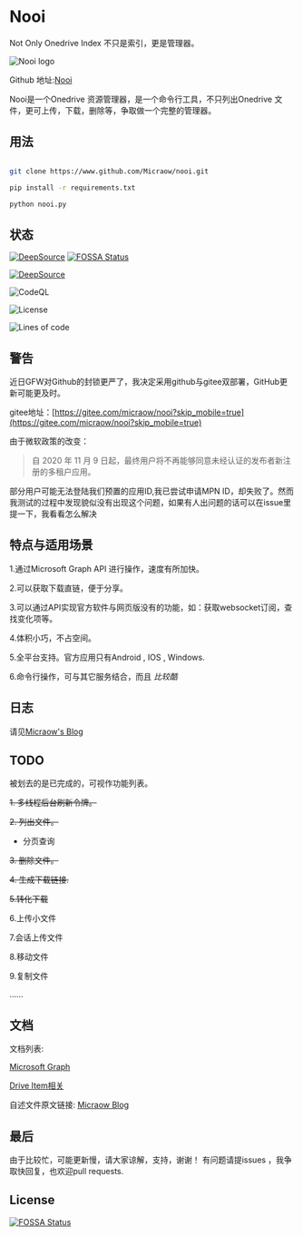 # Nooi
Not Only Onedrive Index 不只是索引，更是管理器。

![Nooi logo](https://cdn.jsdelivr.net/gh/Micraow/pics@master/nooi.png)

Github 地址:[Nooi](https://github.com/Micraow/nooi)

Nooi是一个Onedrive 资源管理器，是一个命令行工具，不只列出Onedrive 文件，更可上传，下载，删除等，争取做一个完整的管理器。

## 用法
```bash

git clone https://www.github.com/Micraow/nooi.git

pip install -r requirements.txt

python nooi.py

```

## 状态

[![DeepSource](https://deepsource.io/gh/Micraow/nooi.svg/?label=active+issues&show_trend=true)](https://deepsource.io/gh/Micraow/nooi/?ref=repository-badge)
[![FOSSA Status](https://app.fossa.com/api/projects/git%2Bgithub.com%2FMicraow%2Fnooi.svg?type=shield)](https://app.fossa.com/projects/git%2Bgithub.com%2FMicraow%2Fnooi?ref=badge_shield)

[![DeepSource](https://deepsource.io/gh/Micraow/nooi.svg/?label=resolved+issues&show_trend=true)](https://deepsource.io/gh/Micraow/nooi/?ref=repository-badge)

![CodeQL](https://github.com/Micraow/nooi/workflows/CodeQL/badge.svg)

![License](https://img.shields.io/github/license/Micraow/nooi?logo=license&style=flat-square)

![Lines of code](https://img.shields.io/tokei/lines/github/Micraow/nooi?style=flat-square)

## 警告

近日GFW对Github的封锁更严了，我决定采用github与gitee双部署，GitHub更新可能更及时。

gitee地址：[https://gitee.com/micraow/nooi?skip_mobile=true](https://gitee.com/micraow/nooi?skip_mobile=true)

由于微软政策的改变：

>自 2020 年 11 月 9 日起，最终用户将不再能够同意未经认证的发布者新注册的多租户应用。

部分用户可能无法登陆我们预置的应用ID,我已尝试申请MPN ID，却失败了。然而我测试的过程中发现貌似没有出现这个问题，如果有人出问题的话可以在issue里提一下，我看看怎么解决

## 特点与适用场景

1.通过Microsoft Graph API 进行操作，速度有所加快。

2.可以获取下载直链，便于分享。

3.可以通过API实现官方软件与网页版没有的功能，如：获取websocket订阅，查找变化项等。

4.体积小巧，不占空间。

5.全平台支持。官方应用只有Android , IOS , Windows.

6.命令行操作，可与其它服务结合，而且 *比较酷*

## 日志
请见[Micraow's Blog](https://msblog.ml/nooi-readme/index.html#%E6%97%A5%E5%BF%97)

## TODO

被划去的是已完成的，可视作功能列表。

~~1. 多线程后台刷新令牌。~~

~~2. 列出文件。~~

  - 分页查询

~~3. 删除文件。~~

~~4. 生成下载链接.~~

~~5.转化下载~~

6.上传小文件

7.会话上传文件

8.移动文件

9.复制文件

 ……

## 文档

文档列表:

[Microsoft Graph](https://docs.microsoft.com/zh-cn/graph/api/resources/onedrive?view=graph-rest-1.0)

[Drive Item相关](https://docs.microsoft.com/zh-cn/graph/api/resources/driveitem?view=graph-rest-1.0)

自述文件原文链接: [Micraow Blog](https://msblog.ml/nooi-readme/index.html)

## 最后

由于比较忙，可能更新慢，请大家谅解，支持，谢谢！
有问题请提issues ，我争取快回复，也欢迎pull requests.


## License
[![FOSSA Status](https://app.fossa.com/api/projects/git%2Bgithub.com%2FMicraow%2Fnooi.svg?type=large)](https://app.fossa.com/projects/git%2Bgithub.com%2FMicraow%2Fnooi?ref=badge_large)